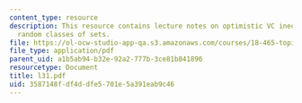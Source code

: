 ```yaml
---
content_type: resource
description: This resource contains lecture notes on optimistic VC inequality for
  random classes of sets.
file: https://ol-ocw-studio-app-qa.s3.amazonaws.com/courses/18-465-topics-in-statistics-statistical-learning-theory-spring-2007/3587148fdf4ddfe5701e5a391eab9c46_l31.pdf
file_type: application/pdf
parent_uid: a1b5ab94-b32e-92a2-777b-3ce81b841896
resourcetype: Document
title: l31.pdf
uid: 3587148f-df4d-dfe5-701e-5a391eab9c46
---
```

